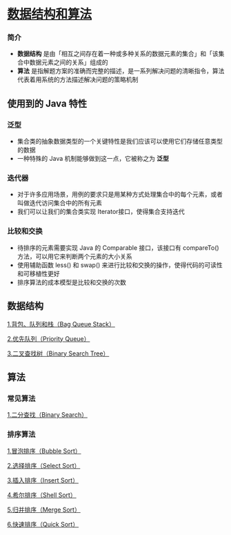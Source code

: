 [数据结构和算法](https://github.com/ChinesePowerful/algorithm)
=======

### 简介
- **数据结构** 是由「相互之间存在着一种或多种关系的数据元素的集合」和「该集合中数据元素之间的关系」组成的
- **算法** 是指解题方案的准确而完整的描述，是一系列解决问题的清晰指令，算法代表着用系统的方法描述解决问题的策略机制

## 使用到的 Java 特性

### 泛型
- 集合类的抽象数据类型的一个关键特性是我们应该可以使用它们存储任意类型的数据
- 一种特殊的 Java 机制能够做到这一点，它被称之为 **泛型**

### 迭代器
- 对于许多应用场景，用例的要求只是用某种方式处理集合中的每个元素，或者叫做迭代访问集合中的所有元素
- 我们可以让我们的集合类实现 Iterator接口，使得集合支持迭代

### 比较和交换
- 待排序的元素需要实现 Java 的 Comparable 接口，该接口有 compareTo() 方法，可以用它来判断两个元素的大小关系
- 使用辅助函数 less() 和 swap() 来进行比较和交换的操作，使得代码的可读性和可移植性更好
- 排序算法的成本模型是比较和交换的次数

## 数据结构

[1.背包、队列和栈（Bag Queue Stack）](https://github.com/ChinesePowerful/algorithm/tree/master/src/data_structure/bag_queue_stack)

[2.优先队列（Priority Queue）](https://github.com/ChinesePowerful/algorithm/tree/master/src/data_structure/priority_queue)

[3.二叉查找树（Binary Search Tree）](https://github.com/ChinesePowerful/algorithm/tree/master/src/data_structure/tree/binary_search_tree)



## 算法

### 常见算法

[1.二分查找（Binary Search）](https://github.com/ChinesePowerful/algorithm/tree/master/src/algorithm/binary_search)

### 排序算法

[1.冒泡排序（Bubble Sort）](https://github.com/ChinesePowerful/algorithm/tree/master/src/algorithm/sort)

[2.选择排序（Select Sort）](https://github.com/ChinesePowerful/algorithm/tree/master/src/algorithm/sort)

[3.插入排序（Insert Sort）](https://github.com/ChinesePowerful/algorithm/tree/master/src/algorithm/sort)

[4.希尔排序（Shell Sort）](https://github.com/ChinesePowerful/algorithm/tree/master/src/algorithm/sort)

[5.归并排序（Merge Sort）](https://github.com/ChinesePowerful/algorithm/tree/master/src/algorithm/sort)

[6.快速排序（Quick Sort）](https://github.com/ChinesePowerful/algorithm/tree/master/src/algorithm/sort)